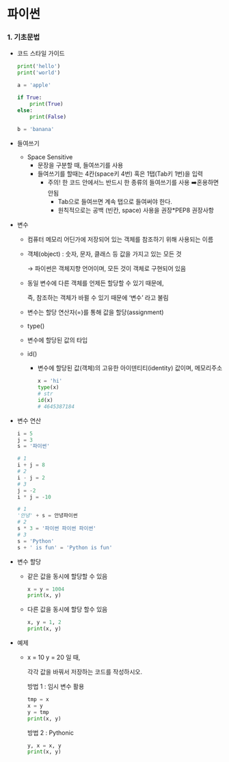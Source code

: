 # 파이썬

### 1. 기초문법

- 코드 스타일 가이드

  ```python
  print('hello')
  print('world')
  
  a = 'apple'
  
  if True:
      print(True)
  else:
      print(False)
      
  b = 'banana'
  ```



- 들여쓰기
  - Space Sensitive
    - 문장을 구분할 때, 들여쓰기를 사용
    - 들여쓰기를 할때는 4칸(space키 4번) 혹은 1탭(Tab키 1번)을 입력
      - 주의! 한 코드 안에서느 반드시 한 종류의 들여쓰기를 사용 ➡️혼용하면 안됨
        - Tab으로 들여쓰면 계속 탭으로 들여써야 한다.
        - 원칙적으로는 공백 (빈칸, space) 사용을 권장*PEP8 권장사항



- 변수 

  - 컴퓨터 메모리 어딘가에 저장되어 있는 객체를 참조하기 위해 사용되는 이름 

  - 객체(object) : 숫자, 문자, 클래스 등 값을 가지고 있는 모든 것 

    → 파이썬은 객체지향 언어이며, 모든 것이 객체로 구현되어 있음 

  - 동일 변수에 다른 객체를 언제든 할당할 수 있기 때문에, 

    즉, 참조하는 객체가 바뀔 수 있기 때문에 ‘변수’ 라고 불림

  - 변수는 할당 연산자(=)를 통해 값을 할당(assignment) 

  -  type()

    - 변수에 할당된 값의 타입 

  - id() 

    - 변수에 할당된 값(객체)의 고유한 아이덴티티(identity) 값이며, 메모리주소

      ```python
      x = 'hi'
      type(x)
      # str
      id(x)
      # 4645387184
      ```

      

- 변수 연산

  ```python
  i = 5
  j = 3
  s = '파이썬'
  ```

  ```python
  # 1
  i + j = 8
  # 2
  i - j = 2
  # 3
  j = -2
  i * j = -10
  ```

  ```python
  # 1
  '안녕' + s = 안녕파이썬
  # 2
  s * 3 = '파이썬 파이썬 파이썬'
  # 3
  s = 'Python'
  s + ' is fun' = 'Python is fun'
  ```

  

- 변수 할당

  - 같은 값을 동시에 할당할 수 있음

    ```python
    x = y = 1004
    print(x, y)
    ```

  - 다른 값을 동시에 할당 할수 있음

    ```python
    x, y = 1, 2
    print(x, y)
    ```

  

- 예제

  - x = 10 y = 20 일 때,

    각각 값을 바꿔서 저장하는 코드를 작성하시오.

    방법 1 : 임시 변수 활용

    ``` python
    tmp = x
    x = y
    y = tmp
    print(x, y)
    ```

    방법 2 : Pythonic

    ```python
    y, x = x, y
    print(x, y)
    ```

    

  

  